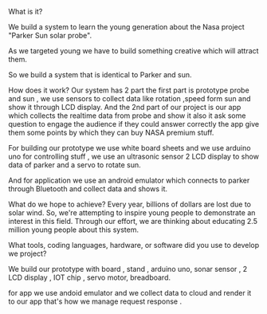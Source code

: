 

What is it?

We build a system to learn the young generation about the Nasa project "Parker Sun solar probe". 

As we targeted young we have to build something creative which will attract them.

So we build a system that is identical to Parker and sun. 



How does it work?
Our system has 2 part the first part is prototype probe and sun , we use sensors to collect data like rotation ,speed form sun and show it through LCD display. And the 2nd part of our project is our app which collects the realtime data from probe and show it also it ask some question to engage the audience if they could answer correctly the app give them some points by which they can buy NASA premium stuff.

For building our prototype we use white board sheets and we use arduino uno for controlling stuff , we use an ultrasonic sensor 2 LCD display to show data of parker and a servo to rotate sun.

And for application we use an android emulator which connects to parker through Bluetooth and collect data and shows it.



What do we hope to achieve?
Every year, billions of dollars are lost due to solar wind. So, we're attempting to inspire young people to demonstrate an interest in this field. Through our effort, we are thinking about educating 2.5 million young people about this system. 



What tools, coding languages, hardware, or software did you use to develop we project?

We build our prototype with board , stand , arduino uno, sonar sensor , 2 LCD display , IOT chip , servo motor, breadboard.

for app we use andoid emulator and we collect data to cloud and render it to our app that's how we manage request response .
